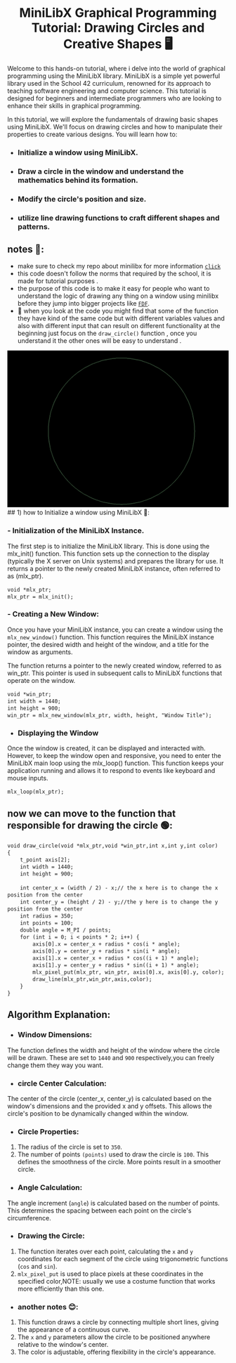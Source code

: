 <h1 align="center">MiniLibX Graphical Programming Tutorial:
  Drawing Circles and Creative Shapes 🖥️
</h1>

Welcome to this hands-on tutorial, where i delve into the world of graphical programming using the MiniLibX library. MiniLibX is a simple yet powerful library used in the School 42 curriculum, renowned for its approach to teaching software engineering and computer science. This tutorial is designed for beginners and intermediate programmers who are looking to enhance their skills in graphical programming.

In this tutorial, we will explore the fundamentals of drawing basic shapes using MiniLibX. We'll focus on drawing circles and how to manipulate their properties to create various designs. You will learn how to:

- ### Initialize a window using MiniLibX.
- ### Draw a circle in the window and understand the mathematics behind its formation.
- ### Modify the circle's position and size.
- ### utilize line drawing functions to craft different shapes and patterns.

## notes 🚨:
- make sure to check my repo about minilibx for more information 
[`click`](https://github.com/yazan-metax/minilibX)
- this code doesn't follow the norms that required by the school, it is made for tutorial purposes .
- the purpose of this code is to make it easy for people who want to understand the logic of drawing any thing on a window using minilibx before they jump into bigger projects like [`FDF`](https://github.com/yazan-metax/FDF).
- 🚩 when you look at the code you might find that some of the function they have kind of the same code but with different variables values and also with different input that can result on different functionality  at the  beginning just focus on the `draw_circle()` function , once you understand it the other ones will be easy to understand .
<img src="https://github.com/yazan-metax/draw_with_minilibx/blob/main/image2/Screenshot%202024-01-17%20at%2017.40.28.png">
## 1) how to Initialize a window using MiniLibX 🤔:

### -  Initialization of the MiniLibX Instance.
The first step is to initialize the MiniLibX library. This is done using the mlx_init() function. This function sets up the connection to the display (typically the X server on Unix systems) and prepares the library for use. It returns a pointer to the newly created MiniLibX instance, often referred to as (mlx_ptr).

```
void *mlx_ptr;
mlx_ptr = mlx_init();

```
### - Creating a New Window:

Once you have your MiniLibX instance, you can create a window using the `mlx_new_window()` function. This function requires the MiniLibX instance pointer, the desired width and height of the window, and a title for the window as arguments.

The function returns a pointer to the newly created window, referred to as win_ptr. This pointer is used in subsequent calls to MiniLibX functions that operate on the window.

```
void *win_ptr;
int width = 1440;
int height = 900;
win_ptr = mlx_new_window(mlx_ptr, width, height, "Window Title");

```
- ### Displaying the Window
Once the window is created, it can be displayed and interacted with. However, to keep the window open and responsive, you need to enter the MiniLibX main loop using the mlx_loop() function. This function keeps your application running and allows it to respond to events like keyboard and mouse inputs.
```
mlx_loop(mlx_ptr);

```
## now we can move to the function that responsible for drawing the circle 🟢:

```
void draw_circle(void *mlx_ptr,void *win_ptr,int x,int y,int color)
{
    t_point axis[2];
    int width = 1440;
    int height = 900;

    int center_x = (width / 2) - x;// the x here is to change the x position from the center
    int center_y = (height / 2) - y;//the y here is to change the y position from the center
    int radius = 350;
    int points = 100;
    double angle = M_PI / points;
    for (int i = 0; i < points * 2; i++) {
        axis[0].x = center_x + radius * cos(i * angle);
        axis[0].y = center_y + radius * sin(i * angle);
        axis[1].x = center_x + radius * cos((i + 1) * angle);
        axis[1].y = center_y + radius * sin((i + 1) * angle);
        mlx_pixel_put(mlx_ptr, win_ptr, axis[0].x, axis[0].y, color);
        draw_line(mlx_ptr,win_ptr,axis,color);
    }
}
```
 ## Algorithm Explanation:
 
- ### Window Dimensions:
The function defines the width and height of the window where the circle will be drawn. These are set to `1440` and `900` respectively,you can freely change them they way you want.
- ### circle Center Calculation:
The center of the circle (center_x, center_y) is calculated based on the window's dimensions and the provided x and y offsets. This allows the circle's position to be dynamically changed within the window.

- ### Circle Properties:
1) The radius of the circle is set to `350`.
2) The number of points `(points)` used to draw the circle is `100`. This defines the smoothness of the circle. More points result in a smoother circle.

- ### Angle Calculation:
The angle increment (`angle`) is calculated based on the number of points. This determines the spacing between each point on the circle's circumference.

- ### Drawing the Circle:
1) The function iterates over each point, calculating the `x` and `y` coordinates for each segment of the circle using trigonometric functions (`cos` and `sin`).
2) `mlx_pixel_put` is used to place pixels at these coordinates in the specified color,NOTE: usually we use a costume function that works more efficiently than this one.

- ### another notes 😊:
1) This function draws a circle by connecting multiple short lines, giving the appearance of a continuous curve.
2) The `x` and `y` parameters allow the circle to be positioned anywhere relative to the window's center.
3) The color is adjustable, offering flexibility in the circle's appearance.

